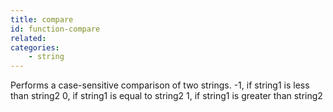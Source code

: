 ```yaml
---
title: compare
id: function-compare
related:
categories:
    - string
---
```


Performs a case-sensitive comparison of two strings.
            -1, if string1 is less than string2
            0, if string1 is equal to string2
            1, if string1 is greater than string2